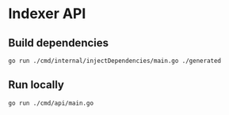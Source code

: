# Indexer API

## Build dependencies
```shell
go run ./cmd/internal/injectDependencies/main.go ./generated
```

## Run locally
```shell
go run ./cmd/api/main.go
```